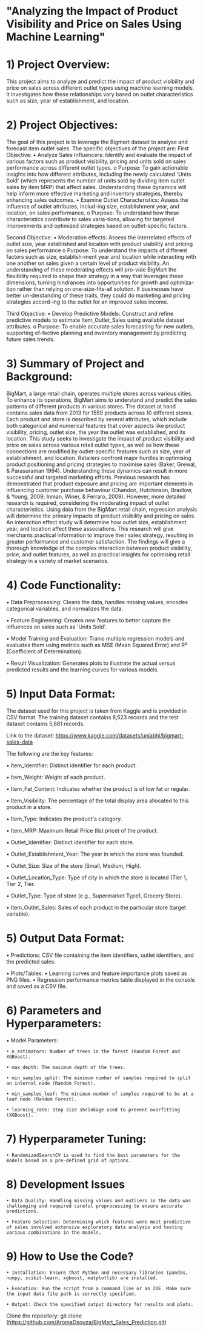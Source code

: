 # "Analyzing the Impact of Product Visibility and Price on Sales Using Machine Learning"

# 1) Project Overview:
This project aims to analyze and predict the impact of product visibility and price on sales across different outlet types using machine learning models. It investigates how these relationships vary based on outlet characteristics such as size, year of establishment, and location.

# 2) Project Objectives:
The goal of this project is to leverage the Bigmart dataset to analyse and forecast item outlet sales. The specific objectives of the project are:
First Objective:
•	Analyze Sales Influencers: Identify and evaluate the impact of various factors such as product visibility, pricing and units sold on sales performance across different outlet types.
   o	Purpose: To gain actionable insights into how different attributes, including the newly calculated 'Units Sold' (which represents the number of units sold by dividing item outlet sales by item MRP) that affect sales. Understanding these dynamics will help inform more effective marketing and inventory strategies, thereby enhancing sales outcomes.
•	Examine Outlet Characteristics: Assess the influence of outlet attributes, includ-ing size, establishment year, and location, on sales performance.
   o	Purpose: To understand how these characteristics contribute to sales varia-tions, allowing for targeted improvements and optimized strategies based on outlet-specific factors.

Second Objective:
•	Moderation effects: Assess the interrelated effects of outlet size, year established and location with product visibility and pricing on sales performance
   o	 Purpose: To understand the impacts of different factors such as size, establish-ment year and location while interacting with one another on sales given a certain level of product visibility. An understanding of these moderating effects will pro-vide BigMart the flexibility required to shape their strategy in a way that leverages these dimensions, turning hindrances into opportunities for growth and optimiza-tion rather than relying on one-size-fits-all solution. If businesses have better un-derstanding of these traits, they could do marketing and pricing strategies accord-ing to the outlet for an improved sales income.

Third Objective:
•	Develop Predictive Models: Construct and refine predictive models to estimate Item_Outlet_Sales using available dataset attributes.
   o	Purpose: To enable accurate sales forecasting for new outlets, supporting ef-fective planning and inventory management by predicting future sales trends.


# 3) Summary of Project and Background:
BigMart, a large retail chain, operates multiple stores across various cities. To enhance its operations, BigMart aims to understand and predict the sales patterns of different products in various stores. The dataset at hand contains sales data from 2013 for 1559 products across 10 different stores. Each product and store is described by several attributes, which include both categorical and numerical features that cover aspects like product visibility, pricing, outlet size, the year the outlet was established, and its location. 
This study seeks to investigate the impact of product visibility and price on sales across various retail outlet types, as well as how these connections are modified by outlet-specific features such as size, year of establishment, and location. Retailers confront major hurdles in optimising product positioning and pricing strategies to maximise sales (Baker, Grewal, & Parasuraman 1994). Understanding these dynamics can result in more successful and targeted marketing efforts. Previous research has demonstrated that product exposure and pricing are important elements in influencing customer purchase behaviour (Chandon, Hutchinson, Bradlow, & Young, 2009; Inman, Winer, & Ferraro, 2009). However, more detailed research is required, considering the moderating impact of outlet characteristics.
Using data from the BigMart retail chain, regression analysis will determine the primary impacts of product visibility and pricing on sales. An interaction effect study will determine how outlet size, establishment year, and location affect these associations. This research will give merchants practical information to improve their sales strategy, resulting in greater performance and customer satisfaction. The findings will give a thorough knowledge of the complex interaction between product visibility, price, and outlet features, as well as practical insights for optimising retail strategy in a variety of market scenarios.


# 4) Code Functionality:

• Data Preprocessing: Cleans the data, handles missing values, encodes categorical variables, and normalizes the data.

• Feature Engineering: Creates new features to better capture the influences on sales such as 'Units Sold'.

• Model Training and Evaluation: Trains multiple regression models and evaluates them using metrics such as MSE (Mean Squared Error) and R² (Coefficient of Determination).

• Result Visualization: Generates plots to illustrate the actual versus predicted results and the learning curves for various models.

# 5) Input Data Format: 
The dataset used for this project is taken from Kaggle and is provided in CSV format. The training dataset contains 8,523 records and the test dataset contains 5,681 records.

Link to the dataset: https://www.kaggle.com/datasets/uniabhi/bigmart-sales-data

The following are the key features:

•	Item_Identifier: Distinct identifier for each product.

•	Item_Weight: Weight of each product.

•	Item_Fat_Content: Indicates whether the product is of low fat or regular.

•	Item_Visibility: The percentage of the total display area allocated to this product in a store.

•	Item_Type: Indicates the product's category.

•	Item_MRP: Maximum Retail Price (list price) of the product.

•	Outlet_Identifier: Distinct identifier for each store.

•	Outlet_Establishment_Year: The year in which the store was founded.

•	Outlet_Size: Size of the store (Small, Medium, High).

•	Outlet_Location_Type: Type of city in which the store is located (Tier 1, Tier 2, Tier.

•	Outlet_Type: Type of store (e.g., Supermarket Type1, Grocery Store).

•	Item_Outlet_Sales: Sales of each product in the particular store (target variable).

# 5) Output Data Format:

• Predictions: CSV file containing the item identifiers, outlet identifiers, and the predicted sales.

• Plots/Tables:
    • Learning curves and feature importance plots saved as PNG files.
    • Regression performance metrics table displayed in the console and saved as a CSV file.

# 6) Parameters and Hyperparameters:

• Model Parameters:

    • n_estimators: Number of trees in the forest (Random Forest and XGBoost).
    
    • max_depth: The maximum depth of the trees.
    
    • min_samples_split: The minimum number of samples required to split an internal node (Random Forest).
    
    • min_samples_leaf: The minimum number of samples required to be at a leaf node (Random Forest).
    
    • learning_rate: Step size shrinkage used to prevent overfitting (XGBoost).
    
# 7) Hyperparameter Tuning:

    • RandomizedSearchCV is used to find the best parameters for the models based on a pre-defined grid of options.
    
# 8) Development Issues

    • Data Quality: Handling missing values and outliers in the data was challenging and required careful preprocessing to ensure accurate predictions.
    
    • Feature Selection: Determining which features were most predictive of sales involved extensive exploratory data analysis and testing various combinations in the models.
    
# 9) How to Use the Code?
    
    • Installation: Ensure that Python and necessary libraries (pandas, numpy, scikit-learn, xgboost, matplotlib) are installed.
    
    • Execution: Run the script from a command line or an IDE. Make sure the input data file path is correctly specified.
    
    • Output: Check the specified output directory for results and plots.


Clone the repository: git clone (https://github.com/AromaDsouza/BigMart_Sales_Prediction.git)


